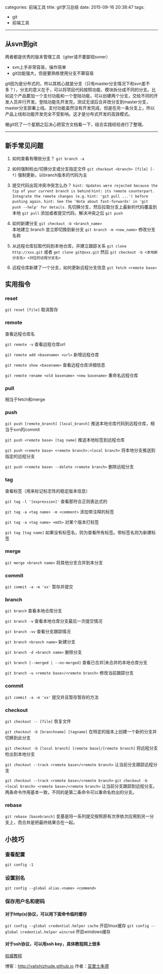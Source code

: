 categories: 前端工具
title: git学习总结
date: 2015-09-16 20:38:47
tags: 
- git
- 前端工具
---

## 从svn到git

两者都是优秀的版本管理工具（giter请不要鄙视svner）
* svn上手非常容易，操作简单
* git功能强大，但是要熟练使用分支不算容易

git因为是分布式的，所以其核心就是分支（只有master分支情况下和svn差不多？），分支的意义在于，可以将项目代码按照功能、模块拆分成不同的分支。比如这个产品要加一个支付功能和一个登陆功能，可以创建两个分支，交给不同的开发人员并行开发。登陆功能先开发完，测试无误后合并改分支到master分支，master分支部署上线。支付功能虽然没有开发完成，但是在另一条分支上，所以产品上线和功能开发完全不受影响。这才是分布式开发的高效模式。

被git坑了一个星期之后决心把官方文档看一下，结合实践经验进行了整理。

- - -

<!-- more -->

## 新手常见问题

1. 如何查看有哪些分支？
`git branch -a`

2. 如何强制检出/切换分支或分支指定文件
`git checkout <branch> [file] [-f]`
强制更新，以branch版本的代码为主

3. 提交代码出现冲突冲突怎么办？
`hint: Updates were rejected because the tip of your current branch is behind`
`hint: its remote counterpart. Integrate the remote changes (e.g.`
`hint: 'git pull ...') before pushing again.`
`hint: See the 'Note about fast-forwards' in 'git push --help' for details.`
先切换分支，然后拉取分支上最新的代码覆盖到本地
`git pull`
添加或者提交代码，解决冲突之后
`git push`
    
4. 如何新建分支
`git checkout -b <branch_name>`  
本地建立 branch 並立即切換到新分支
`git branch -m <new_name>`
修改分支名称  

5. 从远程仓库拉取代码到本地仓库，并建立跟踪关系
`git clone http://xxx.git`
或者
`get clone git@xxx.git`
然后
`git checkout -b <本地新分支名> <对应的远程分支名>`

6. 远程仓库新建了一个分支，如何更新远程分支信息
`git fetch <remote base>`

## 实用指令
### reset
`git reset [file]` 
取消暂存 

### remote 
查看远程仓库名 

`git remote -v` 
查看远程仓库url

`git remote add <basename> <url>`
新增远程仓库

`git remote show <basename>`
查看远程仓库详细信息

`git remote rename <old basename> <new basename>`
重命名远程仓库

### pull
相当于fetch和merge

### push
`git push [remote_branch] [local_branch]`
推送本地仓库代码到远程仓库，相当于svn的commit

`git push <remote base> [tag name]`
推送本地标签到远程仓库

`git push <remote base> <remote branch>:<local branch>`
将本地分支推送到指定的远程分支

`git push <remote base> --delete <remote branch>`
删除远程分支

### tag
查看标签（用来标记标志性的稳定版本信息）

`git tag -l '[expression]'`
查看那符合正则表达式的

`git tag -a <tag name> -m <comment>`
添加带注释的标签

`git tag -a <tag name> <md5>`
对某个版本打标签

`git tag [tag name]` 
如果没有标签名，则为查看所有标签。带标签名则为新建标签

### merge
`git merge <branch name>`
将其他分支合并到本分支

### commit
`git commit -a -m 'xx'`
暂存并提交

### branch
`git branch`
查看本地仓库分支

`git branch -v`
查看本地仓库分支最后一次提交情况

`git branch -vv`
查看分支跟踪情况

`git branch <branch name>`
新建分支

`git branch -d <branch name>`
删除分支

`git branch [--merged | --no-merged]`
查看已合并|未合并的本地仓库分支

`git branch -u <remote base>/<remote branch>`
修改当前跟踪分支

### commit 
`git commit -a -m 'xx'`
提交并且暂存暂存的方法

### checkout
`git checkout -- [file]` 
恢复文件

`git checkout -b [branchname] [tagname]`
在特定的版本上创建一个新的分支并切换到此分支

`git checkout -b [local branch] [remote base]/[remote branch]`
将远程分支检出到本地分支

`git checkout --track <remote base>/<remote branch>`
让当前分支跟踪远程分支


`git checkout --track <remote base>/<remote branch>`
`git checkout -b <local branch> <remote base>/<remote branch>`
让当前分支跟踪到远程分支。两条命令作用基本一致，不同的是第二条命令可以重命名检出的分支。

### rebase
`git rebase [basebranch]` 
变基是将一系列提交按照原有次序依次应用到另一分支上，而合并是把最终结果合在一起。

## 小技巧

### 查看配置
`git config -1`

### 设置别名
`git config --global alias.<name> <commend>`  

### 保存用户名和密码

#### 对于http(s)协议，可以用下面命令临时缓存
`git config --global credential.helper cache`
开启linux缓存
`git config --global credential.helper wincred`
开启windows缓存
#### 对于ssh协议，可以用ssh  key，具体教程网上很多


[权威教程](http://git-scm.com/book/zh/v2)

博客：http://yalishizhude.github.io
作者：[亚里士朱德](http://yalishizhude.github.io/about/)